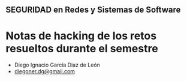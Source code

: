 ## SEGURIDAD en Redes y Sistemas de Software
# Notas de hacking de los retos resueltos durante el semestre
- Diego Ignacio García Diaz de León
- diegoner.dg@gmail.com
